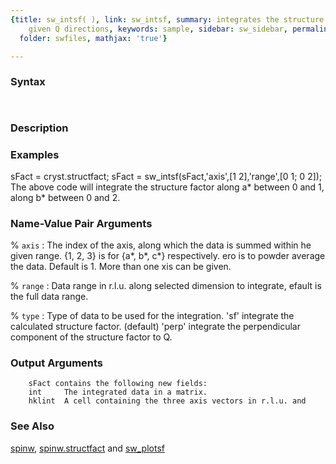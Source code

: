 ```yaml
---
{title: sw_intsf( ), link: sw_intsf, summary: integrates the structure factor along
    given Q directions, keywords: sample, sidebar: sw_sidebar, permalink: sw_intsf.html,
  folder: swfiles, mathjax: 'true'}

---
```


### Syntax

` `

### Description



### Examples

sFact = cryst.structfact;
sFact = sw_intsf(sFact,'axis',[1 2],'range',[0 1; 0 2]);
The above code will integrate the structure factor along a* between 0
and 1, along b* between 0 and 2.

### Name-Value Pair Arguments

% `axis`
: The index of the axis, along which the data is summed within
 he given range. {1, 2, 3} is for {a*, b*, c*} respectively.
 ero is to powder average the data. Default is 1. More than one
 xis can be given.

% `range`
: Data range in r.l.u. along selected dimension to integrate,
 efault is the full data range.

% `type`
: Type of data to be used for the integration.
    'sf'    integrate the calculated structure factor. (default)
    'perp'  integrate the perpendicular component of the structure
            factor to Q.

### Output Arguments

        sFact contains the following new fields:
        int     The integrated data in a matrix.
        hklint  A cell containing the three axis vectors in r.l.u. and

### See Also

[spinw](spinw.html), [spinw.structfact](spinw_structfact.html) and [sw_plotsf](sw_plotsf.html)

